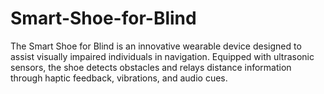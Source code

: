 # Smart-Shoe-for-Blind
The Smart Shoe for Blind is an innovative wearable device designed to assist visually impaired individuals in navigation. Equipped with ultrasonic sensors, the shoe detects obstacles and relays distance information through haptic feedback, vibrations, and audio cues. 

